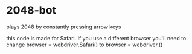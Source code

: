 # 2048-bot
plays 2048 by constantly pressing arrow keys

this code is made for Safari. If you use a different browser you'll need to change browser = webdriver.Safari() to browser = webdriver.<your browser name>()

